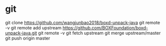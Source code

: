 # git

 git clone https://github.com/wangjunbao2018/boxd-unpack-java
 git remote -v
 git remote add upstream https://github.com/BOXFoundation/boxd-unpack-java.git
 git remote -v
 git fetch upstream
 git merge upstream/master 
 git push origin master
 
